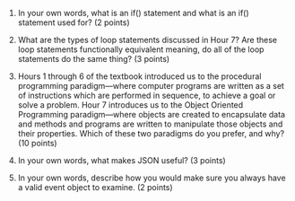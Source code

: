 1. In your own words, what is an if() statement and what is an if() statement used for? (2 points)


2. What are the types of loop statements discussed in Hour 7?  Are these loop statements functionally equivalent meaning, do all of the loop statements do the same thing? (3 points)


3. Hours 1 through 6 of the textbook introduced us to the procedural programming paradigm—where computer programs are written as a set of instructions which are performed in sequence, to achieve a goal or solve a problem.  Hour 7 introduces us to the Object Oriented Programming paradigm—where objects are created to encapsulate data and methods and programs are written to manipulate those objects and their properties.  Which of these two paradigms do you prefer, and why? (10 points)


4. In your own words, what makes JSON useful? (3 points)


5. In your own words, describe how you would make sure you always have a valid event object to examine. (2 points)